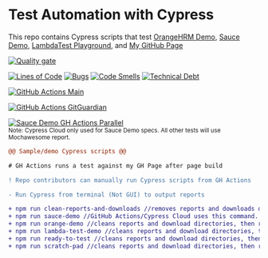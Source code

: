 # Test Automation with Cypress
This repo contains Cypress scripts that test <a href="https://opensource-demo.orangehrmlive.com">OrangeHRM Demo</a>, <a href="https://www.saucedemo.com">Sauce Demo</a>, <a href="https://ecommerce-playground.lambdatest.io">LambdaTest Playground</a>, and  <a href="https://readytotest.github.io">My GitHub Page</a>

[![Quality gate](https://sonarcloud.io/api/project_badges/quality_gate?project=readytotest_readytotest.github.io)](https://sonarcloud.io/summary/new_code?id=readytotest_readytotest.github.io)

[![Lines of Code](https://sonarcloud.io/api/project_badges/measure?project=readytotest_readytotest.github.io&metric=ncloc)](https://sonarcloud.io/summary/new_code?id=readytotest_readytotest.github.io) [![Bugs](https://sonarcloud.io/api/project_badges/measure?project=readytotest_readytotest.github.io&metric=bugs)](https://sonarcloud.io/summary/new_code?id=readytotest_readytotest.github.io) [![Code Smells](https://sonarcloud.io/api/project_badges/measure?project=readytotest_readytotest.github.io&metric=code_smells)](https://sonarcloud.io/summary/new_code?id=readytotest_readytotest.github.io) [![Technical Debt](https://sonarcloud.io/api/project_badges/measure?project=readytotest_readytotest.github.io&metric=sqale_index)](https://sonarcloud.io/summary/new_code?id=readytotest_readytotest.github.io)

[![GitHub Actions Main](https://github.com/readytotest/readytotest.github.io/actions/workflows/main.yml/badge.svg)](https://github.com/readytotest/readytotest.github.io/actions/workflows/main.yml)

[![GitHub Actions GitGuardian](https://github.com/readytotest/readytotest.github.io/actions/workflows/gitGuardian.yml/badge.svg)](https://github.com/readytotest/readytotest.github.io/actions/workflows/gitGuardian.yml)

[![Sauce Demo GH Actions Parallel](https://img.shields.io/endpoint?url=https://cloud.cypress.io/badge/detailed/dm22wp&style=flat&logo=cypress)](https://cloud.cypress.io/projects/dm22wp/runs)
<br> 
<sup>Note: Cypress Cloud only used for Sauce Demo specs. All other tests will use Mochawesome report.</sup>

```diff
@@ Sample/demo Cypress scripts @@

# GH Actions runs a test against my GH Page after page build

! Repo contributors can manually run Cypress scripts from GH Actions

- Run Cypress from terminal (Not GUI) to output reports

+ npm run clean-reports-and-downloads //removes reports and downloads directories and recreates them
+ npm run sauce-demo //GitHub Actions/Cypress Cloud uses this command. Trigger run manually from GitHub Actions workflow
+ npm run orange-demo //cleans reports and download directories, then runs tests against OrangeHRM demo site
+ npm run lambda-test-demo //cleans reports and download directories, then runs tests against LambdaTest demo site
+ npm run ready-to-test //cleans reports and download directories, then runs tests against my GitHub page
+ npm run scratch-pad //cleans reports and download directories, then runs experimental tests
```
